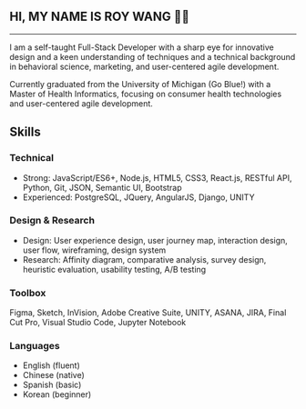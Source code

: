 ## HI, MY NAME IS ROY WANG 👋🏻
---
I am a self-taught Full-Stack Developer with a sharp eye for innovative design and a keen understanding of techniques and a technical background in behavioral science, marketing, and user-centered agile development. 

Currently graduated from the University of Michigan (Go Blue!) with a Master of Health Informatics, focusing on consumer health technologies and user-centered agile development. 


Skills
-------
### Technical
- Strong: JavaScript/ES6+, Node.js, HTML5, CSS3, React.js, RESTful API, Python, Git, JSON, Semantic UI, Bootstrap
- Experienced: PostgreSQL, JQuery, AngularJS, Django, UNITY

### Design & Research
- Design: User experience design, user journey map, interaction design, user flow, wireframing, design system
- Research: Affinity diagram, comparative analysis, survey design, heuristic evaluation, usability testing, A/B testing

### Toolbox
Figma, Sketch, InVision, Adobe Creative Suite, UNITY, ASANA, JIRA, Final Cut Pro, Visual Studio Code, Jupyter Notebook

### Languages
- English (fluent)
- Chinese (native)
- Spanish (basic)
- Korean (beginner)
